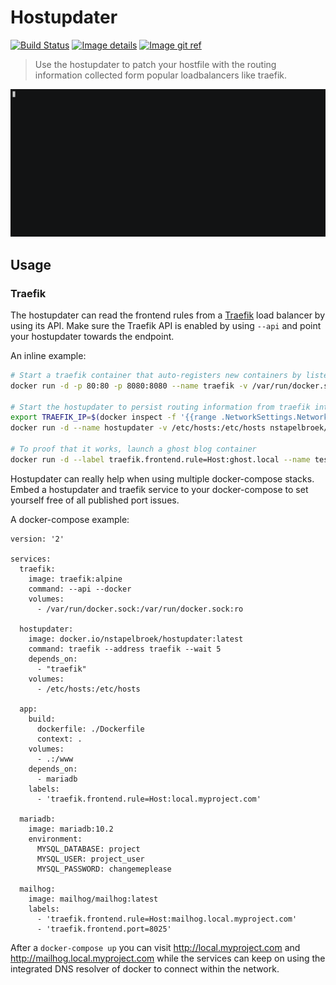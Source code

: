 # Hostupdater

[![Build Status](https://api.cirrus-ci.com/github/nstapelbroek/hostupdater.svg)](https://cirrus-ci.com/github/nstapelbroek/hostupdater)
[![Image details](https://images.microbadger.com/badges/image/nstapelbroek/hostupdater.svg)](https://hub.docker.com/r/nstapelbroek/hostupdater/tags/)
[![Image git ref](https://images.microbadger.com/badges/commit/nstapelbroek/hostupdater.svg)](https://microbadger.com/images/nstapelbroek/hostupdater)

> Use the hostupdater to patch your hostfile with the routing information collected form popular loadbalancers like traefik.

![traefik example](./docs/traefik-example.gif)

## Usage

### Traefik

The hostupdater can read the frontend rules from a [Traefik](https://traefik.io/) load balancer by using its API.
Make sure the Traefik API is enabled by using `--api` and point your hostupdater towards the endpoint.

An inline example:
```sh
# Start a traefik container that auto-registers new containers by listening to the docker socket
docker run -d -p 80:80 -p 8080:8080 --name traefik -v /var/run/docker.sock:/var/run/docker.sock:ro traefik --docker --api

# Start the hostupdater to persist routing information from traefik into your local hostfile every 7 seconds
export TRAEFIK_IP=$(docker inspect -f '{{range .NetworkSettings.Networks}}{{.IPAddress}}{{end}}' traefik)
docker run -d --name hostupdater -v /etc/hosts:/etc/hosts nstapelbroek/hostupdater traefik --interval 7 --address $TRAEFIK_IP

# To proof that it works, launch a ghost blog container
docker run -d --label traefik.frontend.rule=Host:ghost.local --name testdrive-ghost-blog ghost && echo "you can now visit http://ghost.local"
```

Hostupdater can really help when using multiple docker-compose stacks. Embed a hostupdater and traefik service to your docker-compose to set yourself free of all published port issues.

A docker-compose example:
```
version: '2'

services:
  traefik:
    image: traefik:alpine
    command: --api --docker
    volumes:
      - /var/run/docker.sock:/var/run/docker.sock:ro

  hostupdater:
    image: docker.io/nstapelbroek/hostupdater:latest
    command: traefik --address traefik --wait 5
    depends_on:
      - "traefik"
    volumes:
      - /etc/hosts:/etc/hosts

  app:
    build:
      dockerfile: ./Dockerfile
      context: .
    volumes:
      - .:/www
    depends_on:
      - mariadb
    labels:
      - 'traefik.frontend.rule=Host:local.myproject.com'

  mariadb:
    image: mariadb:10.2
    environment:
      MYSQL_DATABASE: project
      MYSQL_USER: project_user
      MYSQL_PASSWORD: changemeplease

  mailhog:
    image: mailhog/mailhog:latest
    labels:
      - 'traefik.frontend.rule=Host:mailhog.local.myproject.com'
      - 'traefik.frontend.port=8025'
```

After a `docker-compose up` you can visit http://local.myproject.com and http://mailhog.local.myproject.com while the services can keep on using the integrated DNS resolver of docker to connect within the network.


